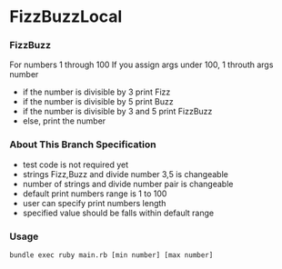# FizzBuzzLocal


### FizzBuzz

For numbers 1 through 100
If you assign args under 100, 1 throuth args number

- if the number is divisible by 3 print Fizz
- if the number is divisible by 5 print Buzz
- if the number is divisible by 3 and 5 print FizzBuzz
- else, print the number

### About This Branch Specification

- test code is not required yet
- strings Fizz,Buzz and divide number 3,5 is changeable
- number of strings and divide number pair is changeable
- default print numbers range is 1 to 100
- user can specify print numbers length
- specified value should be falls within default range

### Usage
```
bundle exec ruby main.rb [min number] [max number]
```
